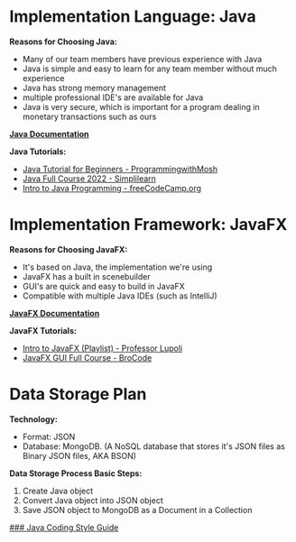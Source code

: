 # Implementation Language: Java

**Reasons for Choosing Java:**
 - Many of our team members have previous experience with Java
 - Java is simple and easy to learn for any team member without much experience
 -  Java has strong memory management
 - multiple professional IDE's are available for Java
 - Java is very secure, which is important for a program dealing in monetary transactions such as ours

[**Java Documentation**](https://docs.oracle.com/en/java/javase/21/)

**Java Tutorials:**
 - [Java Tutorial for Beginners - ProgrammingwithMosh](https://www.youtube.com/watch?v=eIrMbAQSU34&ab_channel=ProgrammingwithMosh)
 - [Java Full Course 2022 - Simplilearn](https://www.youtube.com/watch?v=CFD9EFcNZTQ&ab_channel=Simplilearn)
 - [Intro to Java Programming - freeCodeCamp.org](https://www.youtube.com/watch?v=GoXwIVyNvX0&ab_channel=freeCodeCamp.org)



# Implementation Framework: JavaFX

**Reasons for Choosing JavaFX:**
 - It's based on Java, the implementation we're using
 - JavaFX has a built in scenebuilder
 - GUI's are quick and easy to build in JavaFX
 - Compatible with multiple Java IDEs (such as IntelliJ)
 
[**JavaFX Documentation**](https://openjfx.io/)

**JavaFX Tutorials:**
 - [Intro to JavaFX (Playlist) - Professor Lupoli](https://www.youtube.com/playlist?list=PLUg55fjW433pDuFAblbe6oCLsmyu9r4_B)
 - [JavaFX GUI Full Course - BroCode](https://www.youtube.com/watch?v=9XJicRt_FaI&ab_channel=BroCode)


# Data Storage Plan

**Technology:**
 - Format: JSON
 - Database: MongoDB. (A NoSQL database that stores it's JSON files as Binary JSON files, AKA BSON)

**Data Storage Process Basic Steps:**
 1. Create Java object
 2. Convert Java object into JSON object
 3. Save JSON object to MongoDB as a Document in a Collection


[### Java Coding Style Guide](https://google.github.io/styleguide/javaguide.html)

